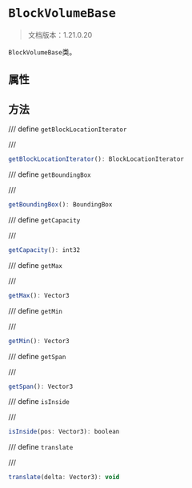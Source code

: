 # `BlockVolumeBase`

> 文档版本：1.21.0.20

`BlockVolumeBase`类。

## 属性

## 方法

/// define
`getBlockLocationIterator`


///

```js
getBlockLocationIterator(): BlockLocationIterator
```


/// define
`getBoundingBox`


///

```js
getBoundingBox(): BoundingBox
```


/// define
`getCapacity`


///

```js
getCapacity(): int32
```


/// define
`getMax`


///

```js
getMax(): Vector3
```


/// define
`getMin`


///

```js
getMin(): Vector3
```


/// define
`getSpan`


///

```js
getSpan(): Vector3
```


/// define
`isInside`


///

```js
isInside(pos: Vector3): boolean
```


/// define
`translate`


///

```js
translate(delta: Vector3): void
```

